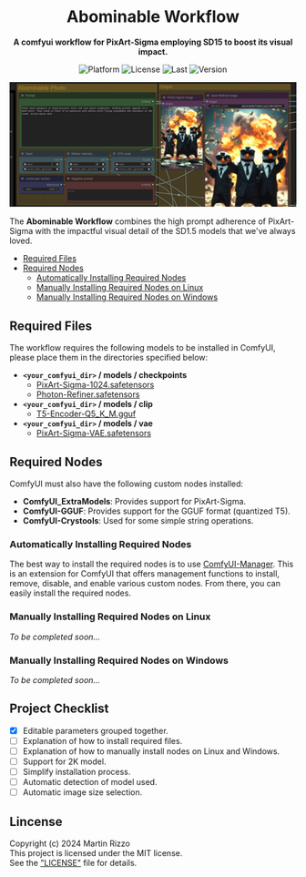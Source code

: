 <div align="center">

# Abominable Workflow
**A comfyui workflow for PixArt-Sigma employing SD15 to boost its visual impact.**

<p>
<img alt="Platform" src="https://img.shields.io/badge/platform-ComfyUI-33F">
<img alt="License"  src="https://img.shields.io/github/license/martin-rizzo/AbominableWorkflow?color=11D">
<img alt="Last"     src="https://img.shields.io/github/last-commit/martin-rizzo/AbominableWorkflow">
<img alt="Version"  src="https://img.shields.io/github/v/tag/martin-rizzo/AbominableWorkflow?label=version">
</p>

![Abominable Screenshot](examples/abominable_screenshot.jpg)

</div>

The **Abominable Workflow** combines the high prompt adherence of PixArt-Sigma
with the impactful visual detail of the SD1.5 models that we've always loved.

 * [Required Files](#required-files)
 * [Required Nodes](#required-nodes)
   * [Automatically Installing Required Nodes](#automatically-installing-required-nodes)
   * [Manually Installing Required Nodes on Linux](#manually-installing-required-nodes-on-linux)
   * [Manually Installing Required Nodes on Windows](#manually-installing-required-nodes-on-windows)

## Required Files

The workflow requires the following models to be installed in ComfyUI, please
place them in the directories specified below:

 * __`<your_comfyui_dir>` / models / checkpoints__
   * [PixArt-Sigma-1024.safetensors](https://huggingface.co/martin-rizzo/AbominableWorkflow/tree/main/checkpoints)
   * [Photon-Refiner.safetensors](https://huggingface.co/martin-rizzo/AbominableWorkflow/tree/main/checkpoints)
 * __`<your_comfyui_dir>` / models / clip__
   * [T5-Encoder-Q5_K_M.gguf](https://huggingface.co/martin-rizzo/AbominableWorkflow/tree/main/clip)
 * __`<your_comfyui_dir>` / models / vae__
   * [PixArt-Sigma-VAE.safetensors](https://huggingface.co/martin-rizzo/AbominableWorkflow/tree/main/vae)

## Required Nodes

ComfyUI must also have the following custom nodes installed:
 * **ComfyUI_ExtraModels**: Provides support for PixArt-Sigma.
 * **ComfyUI-GGUF**: Provides support for the GGUF format (quantized T5).
 * **ComfyUI-Crystools**: Used for some simple string operations.

### Automatically Installing Required Nodes

The best way to install the required nodes is to use [ComfyUI-Manager](https://github.com/ltdrdata/ComfyUI-Manager).
This is an extension for ComfyUI that offers management functions to install,
remove, disable, and enable various custom nodes. From there, you can easily
install the required nodes.

### Manually Installing Required Nodes on Linux

*To be completed soon...*

### Manually Installing Required Nodes on Windows

*To be completed soon...*

## Project Checklist

- [x] Editable parameters grouped together.
- [ ] Explanation of how to install required files.
- [ ] Explanation of how to manually install nodes on Linux and Windows.
- [ ] Support for 2K model.
- [ ] Simplify installation process.
- [ ] Automatic detection of model used.
- [ ] Automatic image size selection.

## Lincense

Copyright (c) 2024 Martin Rizzo  
This project is licensed under the MIT license.  
See the ["LICENSE"](LICENSE) file for details.

